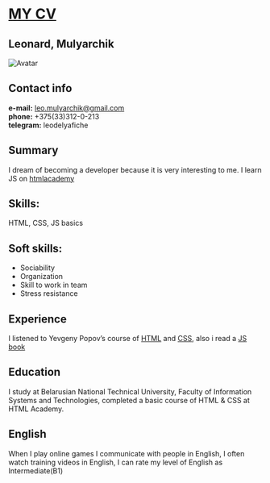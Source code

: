# [MY CV](https://leodelyafiche.github.io/rsschool-cv/cv)

## **Leonard, Mulyarchik**  

![Avatar](https://i.ibb.co/m0vZFtx/IMG-20191215-172950.jpg) 

## **Contact info**  

 **e-mail:**  leo.mulyarchik@gmail.com  
 **phone:**  +375(33)312-0-213  
 **telegram:**  leodelyafiche  

## **Summary**  

I dream of becoming a developer because it is very interesting to me. I learn JS on [htmlacademy](https://htmlacademy.ru/profile/id872741)  

## **Skills:**  

HTML, CSS, JS basics  

## **Soft skills:**  

* Sociability
* Organization
* Skill to work in team
* Stress resistance

## **Experience**  

 I listened to Yevgeny Popov’s course of [HTML](https://www.youtube.com/watch?v=jj2TXJtzBQw&list=PLB86E02CE3735E3B6) and [CSS](https://www.youtube.com/watch?v=ycEdOQ1SYrY&list=PL6855EFB2BC8B7C7B), also i read a [JS book](https://learn.javascript.ru)  

## **Education**  

I study at Belarusian National Technical University, Faculty of Information Systems and Technologies, completed a basic course of HTML & CSS at HTML Academy.

## **English**  

When I play online games I communicate with people in English, I often watch training videos in English, I can rate my level of English as Intermediate(B1)  
